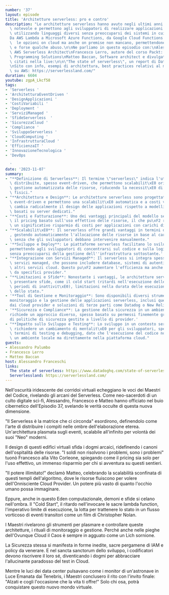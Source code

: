 ```yaml
---
number: '37'
layout: episode
title: 'Architetture serverless: pro e contro'
description: "Le architetture serverless hanno avuto negli ultimi anni una crescita\
  \ notevole e permettono agli sviluppatori di realizzare applicazioni distribuite\
  \ utilizzando linguaggi diversi senza preoccuparsi dei sistemi in cui girano.\n\n\
  Da AWS Lambda a Microsoft Azure Functions, da Google Cloud Functions a OpenWhisk\
  \  le opzioni on cloud ma anche on premise non mancano, permettendone vasti usi\
  \ e forse qualche abuso.\n\nNe parliamo in questo episodio con:\nAlessandro Palumbo,\
  \ AWS Serverless Architect\nFrancesco Lerro, autore del corso Packt: Serverless\
  \ Programming Solutions\nMatteo Baccan, Software architect e divulgatore \n\nLink\
  \ citati nella live:\n\n\"The state of serverless\", un report di Datadog:  https://www.datadoghq.com/state-of-serverless/\n\
  \nSito con info, esempi di architettura, best practices relativi al mondo serverless\
  \ su AWS: https://serverlessland.com/"
duration: 6604
youtube: zgpA_Lkcf58
tags:
- 'Serverless '
- 'ArchitetturaEventDriven '
- 'DesignApplicazioni '
- 'CostiVariabili '
- 'Deployment '
- 'ServiziManaged '
- 'SfideServerless  '
- 'SicurezzaCloud '
- 'Compliance '
- 'SviluppoServerless '
- 'CloudComputing '
- 'InfrastrutturaCloud '
- 'EfficienzaIT '
- 'InnovazioneTecnologica '
- 'DevOps

  '
date: '2023-11-07'
summary:
- "**Definizione di Serverless**: Il termine \"serverless\" indica l'utilizzo di architetture\
  \ distribuite, spesso event-driven, che permettono scalabilit\xE0 orizzontale e\
  \ gestione automatizzata delle risorse, riducendo la necessit\xE0 di gestire server\
  \ fisici."
- "**Architettura e Design**: Le architetture serverless sono progettate per essere\
  \ event-driven e permettono una scalabilit\xE0 automatica e a costi variabili. Questo\
  \ cambia radicalmente il design delle applicazioni rispetto a modelli tradizionali\
  \ basati su server dedicati."
- "**Costi e Fatturazione**: Uno dei vantaggi principali del modello serverless \xE8\
  \ il pricing basato sull'uso effettivo delle risorse, il che pu\xF2 risultare in\
  \ un significativo risparmio di costi per applicazioni con carichi di lavoro variabili."
- "**Scalabilit\xE0**: Il serverless offre grandi vantaggi in termini di scalabilit\xE0\
  , gestendo automaticamente l'allocazione delle risorse in base al carico di lavoro,\
  \ senza che gli sviluppatori debbano intervenire manualmente."
- '**Sviluppo e Deploy**: Le piattaforme serverless facilitano lo sviluppo e il deployment,
  permettendo agli sviluppatori di concentrarsi sul codice e sulla logica di business
  senza preoccuparsi della gestione dell''infrastruttura sottostante.'
- "**Integrazione con Servizi Managed**: Il serverless si integra spesso con altri\
  \ servizi managed, che possono includere database, sistemi di autenticazione, e\
  \ altri servizi cloud. Questo pu\xF2 aumentare l'efficienza ma anche la dipendenza\
  \ da specifici provider."
- "**Limitazioni e Sfide**: Nonostante i vantaggi, le architetture serverless possono\
  \ presentare sfide, come il cold start (ritardi nell'esecuzione delle funzioni dopo\
  \ periodi di inattivit\xE0), limitazioni nella durata delle esecuzioni e nella gestione\
  \ dello stato."
- '**Tool di Gestione e Monitoraggio**: Sono disponibili diversi strumenti per il
  monitoraggio e la gestione delle applicazioni serverless, inclusi quelli offerti
  dai cloud provider e soluzioni di terze parti come Datadog o New Relic.'
- '**Sicurezza e Compliance**: La gestione della sicurezza in un ambiente serverless
  richiede un approccio diverso, spesso basato su permessi finemente granulari e sull''uso
  di politiche di sicurezza gestite a livello di provider.'
- "**Impatto sullo Sviluppo e Testing**: Lo sviluppo in un contesto serverless pu\xF2\
  \ richiedere un cambiamento di mentalit\xE0 per gli sviluppatori, specialmente in\
  \ termini di testing e debugging, dato che l'esecuzione del codice non avviene in\
  \ un ambiente locale ma direttamente nella piattaforma cloud."
guests:
- Alessandro Palumbo
- Francesco Lerro
- Matteo Baccan
host: Alessandro Franceschi
links:
  The state of serverless: https://www.datadoghq.com/state-of-serverless/
  Serverlessland: https://serverlessland.com/
---
```

Nell'oscurità iridescente dei corridoi virtuali echeggiano le voci dei Maestri del Codice, rivelando gli arcani del Serverless. Come neo-sacerdoti di un culto digitale sci-fi, Alessandro, Francesco e Matteo hanno officiato nel buio cibernetico dell'Episodio 37, svelando le verità occulte di questa nuova dimensione.

"Il Serverless è la matrice che ci circonda" esordirono, definendolo come l'arte di distribuire i compiti nelle ombre dell'elaborazione eterea. Un'architettura plasmata sugli eventi, scalabile all'infinito per volontà dei suoi "Neo" moderni.

Il design di questi edifici virtuali sfida i dogmi arcaici, ridefinendo i canoni dell'ospitalità delle risorse. "I soldi non risolvono i problemi, sono i problemi" tuonò Francesco alla Vito Corleone, spiegando come il pricing sia solo per l'uso effettivo, un immenso risparmio per chi si avventura su questi sentieri.

"Il potere illimitato!" declamò Matteo, celebrando la scalabilità sconfinata di questi templi dell'algoritmo, dove le risorse fluiscono per volere dell'Onnisciente Cloud Provider. Un potere più vasto di quanto l'occhio umano possa immaginare.

Eppure, anche in questo Eden computazionale, demoni e sfide si celano nell'ombra. Il "Cold Start", il ritardo nell'invocare le sacre lambda function, l'imperativo limite di esecuzione, la lotta per trattenere lo stato in un flusso vorticoso di eventi transitori come un film di Christopher Nolan.

I Maestri rivelarono gli strumenti per plasmare e controllare queste architetture, i rituali di monitoraggio e gestione. Perché anche nelle pieghe dell'Ovunque Cloud il Caos è sempre in agguato come un Lich sornione.

La Sicurezza stessa si manifesta in forme inedite, sacre pergamene di IAM e policy da venerare. E nel sancta sanctorum dello sviluppo, i codificatori devono riscrivere il loro sé, diventicando i dogmi per abbracciare l'allucinante paradosso del test in Cloud.

Mentre le luci dei data center pulsavano come i monitor di un'astronave in Luce Emanata dai Tenebris, i Maestri conclusero il rito con l'invito finale: "Alzati e cogli l'occasione che la vita ti offre!" Solo chi osa, potrà conquistare questo nuovo mondo virtuale.

